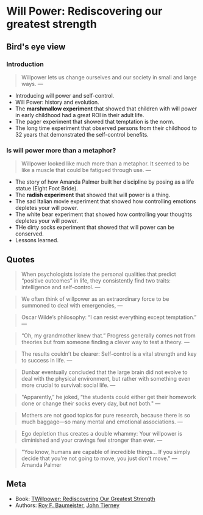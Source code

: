 # Will Power: Rediscovering our greatest strength

## Bird's eye view

### Introduction

> Willpower lets us change ourselves and our society in small and large ways.
> —

- Introducing will power and self-control.
- Will Power: history and evolution.
- The **marshmallow experiment** that showed that children with will power in early childhood had a great ROI in their adult life.
- The pager experiment that showed that temptation is the norm.
- The long time experiment that observed persons from their childhood to 32 years that demonstrated the self-control benefits.

### Is will power more than a metaphor?

> Willpower looked like much more than a metaphor. It seemed to be like a muscle that could be fatigued through use.
> —

- The story of how Amanda Palmer built her discipline by posing as a life statue (Eight Foot Bride).
- The **radish experiment** that showed that will power is a thing.
- The sad Italian movie experiment that showed how controlling emotions depletes your will power.
- The white bear experiment that showed how controlling your thoughts depletes your will power.
- THe dirty socks experiment that showed that will power can be conserved.
- Lessons learned.

## Quotes

> When psychologists isolate the personal qualities that predict “positive outcomes” in life, they consistently find two traits: intelligence and self-control.
> —

> We often think of willpower as an extraordinary force to be summoned to deal with emergencies,
> —

> Oscar Wilde’s philosophy: “I can resist everything except temptation.”
> —

> “Oh, my grandmother knew that.” Progress generally comes not from theories but from someone finding a clever way to test a theory.
> —

> The results couldn’t be clearer: Self-control is a vital strength and key to success in life.
> —

> Dunbar eventually concluded that the large brain did not evolve to deal with the physical environment, but rather with something even more crucial to survival: social life.
> —

> "Apparently,” he joked, “the students could either get their homework done or change their socks every day, but not both."
> —

> Mothers are not good topics for pure research, because there is so much baggage—so many mental and emotional associations.
> —

> Ego depletion thus creates a double whammy: Your willpower is diminished and your cravings feel stronger than ever.
> —

> "You know, humans are capable of incredible things... If you simply decide that you're not going to move, you just don't move."
> — Amanda Palmer

## Meta

- Book: [TWillpower: Rediscovering Our Greatest Strength][1]
- Authors: [Roy F. Baumeister][2], [John Tierney][3]

[1]: https://www.goodreads.com/book/show/19243982-willpower
[2]: https://www.goodreads.com/author/show/132685.Roy_F_Baumeister
[3]: https://www.goodreads.com/author/show/277647.John_Tierney
